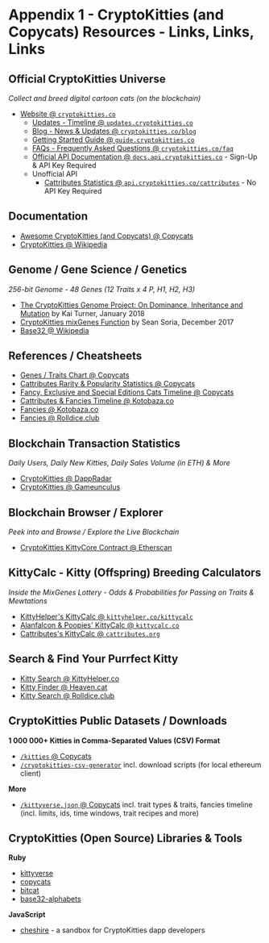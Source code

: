 # Appendix 1 - CryptoKitties (and Copycats) Resources - Links, Links, Links


## Official CryptoKitties Universe

_Collect and breed digital cartoon cats (on the blockchain)_

- [Website @ `cryptokitties.co`](https://www.cryptokitties.co) 
  - [Updates - Timeline @ `updates.cryptokitties.co`](https://updates.cryptokitties.co)
  - [Blog - News & Updates @ `cryptokitties.co/blog`](https://www.cryptokitties.co/blog)
  - [Getting Started Guide @ `guide.cryptokitties.co`](https://guide.cryptokitties.co)
  - [FAQs - Frequently Asked Questions @ `cryptokitties.co/faq`](https://www.cryptokitties.co/faq)
  - [Official API Documentation @ `docs.api.cryptokitties.co`](https://docs.api.cryptokitties.co) - Sign-Up & API Key Required
  - Unofficial API
    - [Cattributes Statistics @ `api.cryptokitties.co/cattributes`](https://api.cryptokitties.co/cattributes) - No API Key Required


## Documentation

- [Awesome CryptoKitties (and Copycats) @ Copycats](https://github.com/cryptocopycats/awesome-cryptokitties)
- [CryptoKitties @ Wikipedia](https://en.wikipedia.org/wiki/CryptoKitties)


## Genome / Gene Science / Genetics

_256-bit Genome - 48 Genes (12 Traits x 4 P, H1, H2, H3)_

- [The CryptoKitties Genome Project: On Dominance, Inheritance and Mutation](https://medium.com/@kaigani/the-cryptokitties-genome-project-on-dominance-inheritance-and-mutation-b73059dcd0a4) by Kai Turner, January 2018
- [CryptoKitties mixGenes Function](https://medium.com/@sean.soria/cryptokitties-mixgenes-function-69207883fc80) by Sean Soria, December 2017
- [Base32 @ Wikipedia](https://en.wikipedia.org/wiki/Base32)


## References / Cheatsheets

- [Genes / Traits Chart @ Copycats](https://github.com/cryptocopycats/kittyverse/blob/master/GENES.md)
- [Cattributes Rarity & Popularity Statistics @ Copycats](https://github.com/cryptocopycats/copycats/blob/master/updates/CATTRIBUTES.md)
- [Fancy, Exclusive and Special Editions Cats Timeline @ Copycats](https://github.com/cryptocopycats/kittyverse/blob/master/updates/FANCIES.md)
- [Cattributes & Fancies Timeline @ Kotobaza.co](https://blog.kotobaza.co/timeline)
- [Fancies @ Kotobaza.co](https://blog.kotobaza.co/cryptokitties-fancies)
- [Fancies @ Rolldice.club](http://www.rolldice.club/cryptokitties/wkt_catrib.php)



## Blockchain Transaction Statistics

_Daily Users, Daily New Kitties, Daily Sales Volume (in ETH) & More_

- [CryptoKitties @ DappRadar](https://dappradar.com/app/3/cryptokitties)
- [CryptoKitties @ Gameunculus](https://gameunculus.io/app/1/cryptokitties)


## Blockchain Browser / Explorer

_Peek into and Browse / Explore the Live Blockchain_

- [CryptoKitties KittyCore Contract @ Etherscan](https://etherscan.io/address/0x06012c8cf97bead5deae237070f9587f8e7a266d)



## KittyCalc - Kitty (Offspring) Breeding Calculators

_Inside the MixGenes Lottery - Odds & Probabilities for Passing on Traits & Mewtations_

- [KittyHelper's KittyCalc @ `kittyhelper.co/kittycalc`](https://kittyhelper.co/kittycalc)
- [Alanfalcon & Poopies' KittyCalc @ `kittycalc.co`](https://kittycalc.co)
- [Cattributes's KittyCalc @ `cattributes.org`](https://cattributes.org)



## Search & Find Your Purrfect Kitty

- [Kitty Search @ KittyHelper.co](https://kittyhelper.co/search)
- [Kitty Finder @ Heaven.cat](https://heaven.cat/find)
- [Kitty Search @ Rolldice.club](http://www.rolldice.club/cryptokitties/wkt_klist.php)



## CryptoKitties Public Datasets / Downloads

**1 000 000+ Kitties in Comma-Separated Values (CSV) Format**

- [`/kitties` @ Copycats](https://github.com/cryptocopycats/kitties)
- [`/cryptokitties-csv-generator`](https://github.com/brianmcmichael/cryptokitties-csv-generator) incl. download scripts (for local ethereum client)


**More**

- [`/kittyverse.json` @ Copycats](https://github.com/cryptocopycats/kittyverse.json) incl. trait types & traits, fancies timeline (incl. limits, ids, time windows, trait recipes and more)



## CryptoKitties (Open Source) Libraries & Tools

**Ruby**

- [kittyverse](https://github.com/cryptocopycats/kittyverse)
- [copycats](https://github.com/cryptocopycats/copycats)
- [bitcat](https://github.com/cryptocopycats/bitcat)
- [base32-alphabets](https://github.com/cryptocopycats/base32-alphabets)

**JavaScript**

- [cheshire](https://github.com/endless-nameless-inc/cheshire) - a sandbox for CryptoKitties dapp developers
